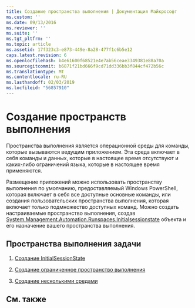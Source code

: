 ```yaml
---
title: Создание пространства выполнения | Документация Майкрософт
ms.custom: ''
ms.date: 09/13/2016
ms.reviewer: ''
ms.suite: ''
ms.tgt_pltfrm: ''
ms.topic: article
ms.assetid: 17f323c3-e873-449e-8a28-477f1c6b5e12
caps.latest.revision: 6
ms.openlocfilehash: b4e61600f68521e4e7ab56ceae3349381e88a70a
ms.sourcegitcommit: b6871f21bd666f9cd71dd336bb3f844cf472b56c
ms.translationtype: MT
ms.contentlocale: ru-RU
ms.lasthandoff: 02/03/2019
ms.locfileid: "56857910"
---
```

# <a name="creating-runspaces"></a>Создание пространств выполнения

Пространства выполнения является операционной среды для команды, которые вызываются ведущим приложением. Эта среда включает в себя команды и данных, которые в настоящее время отсутствуют и каких-либо ограничений языка, которые в настоящее время применяются.

 Размещение приложений можно использовать пространству выполнения по умолчанию, предоставляемый Windows PowerShell, которая включает в себя все доступные основные команды, или создания пользовательских пространства выполнения, которая включает только подмножество доступных команд. Можно создать настраиваемые пространство выполнения, создав [System.Management.Automation.Runspaces.Initialsessionstate](/dotnet/api/System.Management.Automation.Runspaces.InitialSessionState) объекта и его назначение вашего пространства выполнения.

## <a name="runspace-tasks"></a>Пространства выполнения задачи

1. [Создание InitialSessionState](./creating-an-initialsessionstate.md)

2. [Создание ограниченное пространство выполнения](./creating-a-constrained-runspace.md)

3. [Создание несколькими средами](./creating-multiple-runspaces.md)

## <a name="see-also"></a>См. также
